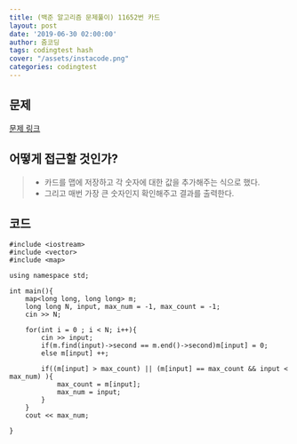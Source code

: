 ```yaml
---
title: (백준 알고리즘 문제풀이) 11652번 카드
layout: post
date: '2019-06-30 02:00:00'
author: 줌코딩
tags: codingtest hash
cover: "/assets/instacode.png"
categories: codingtest
---
```


## 문제

[문제 링크](https://www.acmicpc.net/problem/11652)

## 어떻게 접근할 것인가?

>* 카드를 맵에 저장하고 각 숫자에 대한 값을 추가해주는 식으로 했다.
>* 그리고 매번 가장 큰 숫자인지 확인해주고 결과를 출력한다.

## 코드

    #include <iostream>
    #include <vector>
    #include <map>

    using namespace std;

    int main(){
        map<long long, long long> m;
        long long N, input, max_num = -1, max_count = -1;
        cin >> N;
        
        for(int i = 0 ; i < N; i++){
            cin >> input;
            if(m.find(input)->second == m.end()->second)m[input] = 0;
            else m[input] ++;
            
            if((m[input] > max_count) || (m[input] == max_count && input < max_num) ){
                max_count = m[input];
                max_num = input;
            }
        }
        cout << max_num;
    
    }